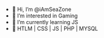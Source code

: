 - 👋 Hi, I’m @iAmSeaZone
- 👀 I’m interested in Gaming
- 🌱 I’m currently learning JS
- 💞️ HTLM | CSS | JS | PHP | MYSQL 

